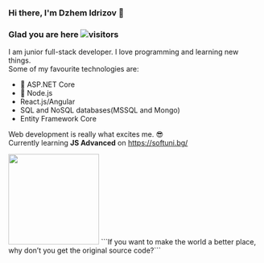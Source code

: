 ### Hi there, I'm Dzhem Idrizov :wave:

### Glad you are here ![visitors](https://visitor-badge.laobi.icu/badge?page_id=idrizovdjem)

I am junior full-stack developer. I love programming and learning new things.\
Some of my favourite technologies are:
  * :sparkling_heart: ASP.NET Core
  * :green_heart: Node.js
  * React.js/Angular
  * SQL and NoSQL databases(MSSQL and Mongo)
  * Entity Framework Core
  
Web development is really what excites me. :sunglasses:\
Currently learning **JS Advanced** on https://softuni.bg/

<img height="180em" src="https://github-readme-stats.vercel.app/api?username=idrizovdjem&show_icons=true&hide_border=true&&count_private=true&include_all_commits=true" />
```If you want to make the world a better place, why don’t you get the original source code?```

